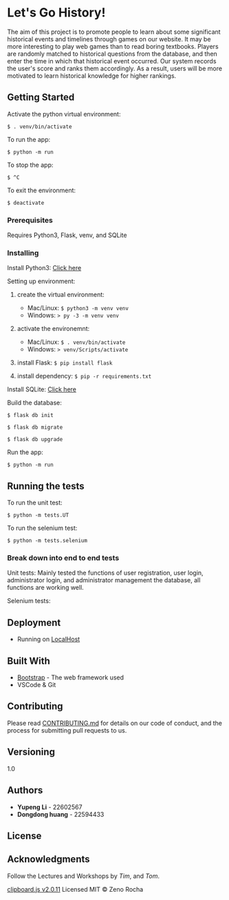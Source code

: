 # **Let's Go History!**

The aim of this project is to promote people to learn about some significant historical events and timelines through games on our website. It may be more interesting to play web games than to read boring textbooks. Players are randomly matched to historical questions from the database, and then enter the time in which that historical event occurred. Our system records the user's score and ranks them accordingly. As a result, users will be more motivated to learn historical knowledge for higher rankings.

## Getting Started

Activate the python virtual environment:

`$ . venv/bin/activate`

To run the app:

`$ python -m run`

To stop the app:

`$ ^C`

To exit the environment:

`$ deactivate`

### Prerequisites

Requires Python3, Flask, venv, and SQLite

### Installing

Install Python3: [Click here](https://realpython.com/installing-python/)

Setting up environment:

1. create the virtual environment:

   * Mac/Linux: `$ python3 -m venv venv`
   * Windows: `> py -3 -m venv venv`
2. activate the environemnt:

   * Mac/Linux: `$ . venv/bin/activate`
   * Windows: `> venv/Scripts/activate`
3. install Flask:
   `$ pip install flask`
4. install dependency:
   `$ pip -r requirements.txt `

Install SQLite: [Click here](https://www.servermania.com/kb/articles/install-sqlite/ "sqlite")

Build the database:

`$ flask db init`

`$ flask db migrate`

`$ flask db upgrade`

 Run the app:

`$ python -m run`

## Running the tests

To run the unit test:

`$ python -m tests.UT  `

To run the selenium test:

`$ python -m tests.selenium `

### Break down into end to end tests

Unit tests: Mainly tested the functions of user registration, user login, administrator login, and administrator management the database, all functions are working well.

Selenium tests:

## Deployment

* Running on [LocalHost](https://en.wikipedia.org/wiki/Localhost#:~:text=In%20computer%20networking%2C%20localhost%20is,any%20local%20network%20interface%20hardware.)

## Built With

* [Bootstrap](https://getbootstrap.com/docs/5.1/getting-started/introduction/) - The web framework used
* VSCode & Git

## Contributing

Please read [CONTRIBUTING.md](https://gist.github.com/PurpleBooth/b24679402957c63ec426) for details on our code of conduct, and the process for submitting pull requests to us.

## Versioning

1.0

## Authors

* **Yupeng Li** - 22602567
* **Dongdong huang** - 22594433

## License

## Acknowledgments

Follow the Lectures and Workshops by *Tim*, and *Tom*.

[clipboard.js v2.0.11](https://clipboardjs.com/) Licensed MIT © Zeno Rocha
